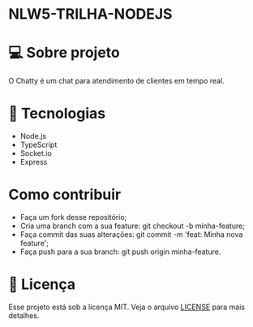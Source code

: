 # NLW5-TRILHA-NODEJS

# 💻 Sobre projeto
O Chatty é um chat para atendimento de clientes em tempo real.

# 🚀 Tecnologias 
- Node.js
- TypeScript
- Socket.io
- Express

# Como contribuir
- Faça um fork desse repositório;
- Cria uma branch com a sua feature: git checkout -b minha-feature;
- Faça commit das suas alterações: git commit -m 'feat: Minha nova feature';
- Faça push para a sua branch: git push origin minha-feature.

# 📝 Licença
 Esse projeto está sob a licença MIT. Veja o arquivo [LICENSE](https://github.com/rocketseat-education/nlw-05-nodejs/blob/master/LICENSE.md) para mais detalhes.
